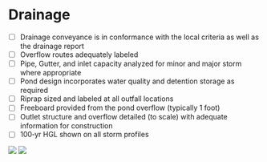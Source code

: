 # Drainage

- [ ] Drainage conveyance is in conformance with the local criteria as well as the drainage report
- [ ] Overflow routes adequately labeled
- [ ] Pipe, Gutter, and inlet capacity analyzed for minor and major storm where appropriate
- [ ] Pond design incorporates water quality and detention storage as required
- [ ] Riprap sized and labeled at all outfall locations
- [ ] Freeboard provided from the pond overflow (typically 1 foot)
- [ ] Outlet structure and overflow detailed (to scale) with adequate information for construction
- [ ] 100‐yr HGL shown on all storm profiles

![](/images/checklists/7-FLOWLINE.png)
![](/images/checklists/8-FLOWLINE.png)
